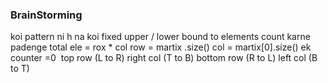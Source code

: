 ### BrainStorming
koi pattern ni h na koi fixed upper / lower bound
to elements count karne padenge
total ele = rox * col
row = martix .size()
col = martix[0].size()
ek counter =0
​
top row (L to R)
right col (T to B)
bottom row (R to L)
left col (B to T)